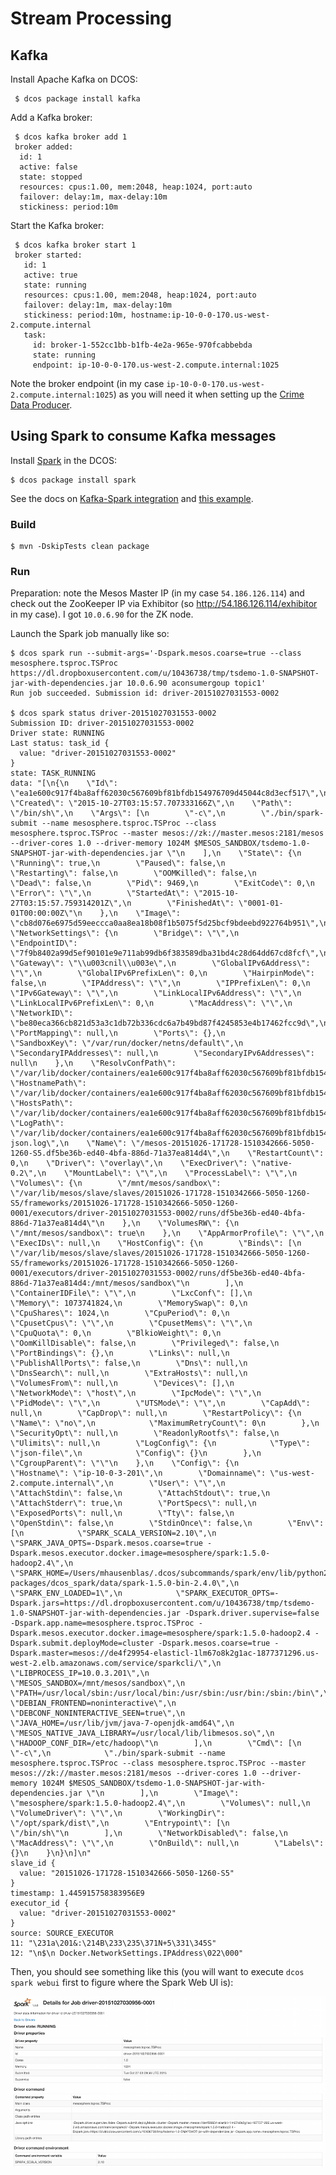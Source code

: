 # Stream Processing

## Kafka

Install Apache Kafka on DCOS:

     $ dcos package install kafka

Add a Kafka broker:

     $ dcos kafka broker add 1
     broker added:
      id: 1
      active: false
      state: stopped
      resources: cpus:1.00, mem:2048, heap:1024, port:auto
      failover: delay:1m, max-delay:10m
      stickiness: period:10m

Start the Kafka broker:

     $ dcos kafka broker start 1
     broker started:
       id: 1
       active: true
       state: running
       resources: cpus:1.00, mem:2048, heap:1024, port:auto
       failover: delay:1m, max-delay:10m
       stickiness: period:10m, hostname:ip-10-0-0-170.us-west-2.compute.internal
       task:
         id: broker-1-552cc1bb-b1fb-4e2a-965e-970fcabbebda
         state: running
         endpoint: ip-10-0-0-170.us-west-2.compute.internal:1025

Note the broker endpoint (in my case `ip-10-0-0-170.us-west-2.compute.internal:1025`) as you will need it when setting up the [Crime Data Producer](../crime-data-producer/).

## Using Spark to consume Kafka messages

Install [Spark](https://docs.mesosphere.com/services/spark/) in the DCOS:

    $ dcos package install spark

See the docs on [Kafka-Spark integration](http://spark.apache.org/docs/latest/streaming-kafka-integration.html) and [this example](https://github.com/apache/spark/blob/master/examples/src/main/scala/org/apache/spark/examples/streaming/KafkaWordCount.scala).

### Build

    $ mvn -DskipTests clean package

### Run

Preparation: note the Mesos Master IP (in my case `54.186.126.114`) and check out the ZooKeeper IP via Exhibitor (so http://54.186.126.114/exhibitor in my case). I got `10.0.6.90` for the ZK node.

Launch the Spark job manually like so:

    $ dcos spark run --submit-args='-Dspark.mesos.coarse=true --class mesosphere.tsproc.TSProc https://dl.dropboxusercontent.com/u/10436738/tmp/tsdemo-1.0-SNAPSHOT-jar-with-dependencies.jar 10.0.6.90 aconsumergoup topic1'
    Run job succeeded. Submission id: driver-20151027031553-0002
    
    $ dcos spark status driver-20151027031553-0002
    Submission ID: driver-20151027031553-0002
    Driver state: RUNNING
    Last status: task_id {
      value: "driver-20151027031553-0002"
    }
    state: TASK_RUNNING
    data: "[\n{\n    \"Id\": \"ea1e600c917f4ba8aff62030c567609bf81bfdb154976709d45044c8d3ecf517\",\n    \"Created\": \"2015-10-27T03:15:57.707333166Z\",\n    \"Path\": \"/bin/sh\",\n    \"Args\": [\n        \"-c\",\n        \"./bin/spark-submit --name mesosphere.tsproc.TSProc --class mesosphere.tsproc.TSProc --master mesos://zk://master.mesos:2181/mesos --driver-cores 1.0 --driver-memory 1024M $MESOS_SANDBOX/tsdemo-1.0-SNAPSHOT-jar-with-dependencies.jar \"\n    ],\n    \"State\": {\n        \"Running\": true,\n        \"Paused\": false,\n        \"Restarting\": false,\n        \"OOMKilled\": false,\n        \"Dead\": false,\n        \"Pid\": 9469,\n        \"ExitCode\": 0,\n        \"Error\": \"\",\n        \"StartedAt\": \"2015-10-27T03:15:57.759314201Z\",\n        \"FinishedAt\": \"0001-01-01T00:00:00Z\"\n    },\n    \"Image\": \"cb8d076e6975d59eeccca0aa8ea18b08f1b5075f5d25bcf9bdeebd922764b951\",\n    \"NetworkSettings\": {\n        \"Bridge\": \"\",\n        \"EndpointID\": \"7f9b8402a99d5ef90101e9e711ab99db6f383589dba31bd4c28d64dd67cd8fcf\",\n        \"Gateway\": \"\\u003cnil\\u003e\",\n        \"GlobalIPv6Address\": \"\",\n        \"GlobalIPv6PrefixLen\": 0,\n        \"HairpinMode\": false,\n        \"IPAddress\": \"\",\n        \"IPPrefixLen\": 0,\n        \"IPv6Gateway\": \"\",\n        \"LinkLocalIPv6Address\": \"\",\n        \"LinkLocalIPv6PrefixLen\": 0,\n        \"MacAddress\": \"\",\n        \"NetworkID\": \"be80eca366cb821d53a3c1db72b336cdc6a7b49bd87f4245853e4b17462fcc9d\",\n        \"PortMapping\": null,\n        \"Ports\": {},\n        \"SandboxKey\": \"/var/run/docker/netns/default\",\n        \"SecondaryIPAddresses\": null,\n        \"SecondaryIPv6Addresses\": null\n    },\n    \"ResolvConfPath\": \"/var/lib/docker/containers/ea1e600c917f4ba8aff62030c567609bf81bfdb154976709d45044c8d3ecf517/resolv.conf\",\n    \"HostnamePath\": \"/var/lib/docker/containers/ea1e600c917f4ba8aff62030c567609bf81bfdb154976709d45044c8d3ecf517/hostname\",\n    \"HostsPath\": \"/var/lib/docker/containers/ea1e600c917f4ba8aff62030c567609bf81bfdb154976709d45044c8d3ecf517/hosts\",\n    \"LogPath\": \"/var/lib/docker/containers/ea1e600c917f4ba8aff62030c567609bf81bfdb154976709d45044c8d3ecf517/ea1e600c917f4ba8aff62030c567609bf81bfdb154976709d45044c8d3ecf517-json.log\",\n    \"Name\": \"/mesos-20151026-171728-1510342666-5050-1260-S5.df5be36b-ed40-4bfa-886d-71a37ea814d4\",\n    \"RestartCount\": 0,\n    \"Driver\": \"overlay\",\n    \"ExecDriver\": \"native-0.2\",\n    \"MountLabel\": \"\",\n    \"ProcessLabel\": \"\",\n    \"Volumes\": {\n        \"/mnt/mesos/sandbox\": \"/var/lib/mesos/slave/slaves/20151026-171728-1510342666-5050-1260-S5/frameworks/20151026-171728-1510342666-5050-1260-0001/executors/driver-20151027031553-0002/runs/df5be36b-ed40-4bfa-886d-71a37ea814d4\"\n    },\n    \"VolumesRW\": {\n        \"/mnt/mesos/sandbox\": true\n    },\n    \"AppArmorProfile\": \"\",\n    \"ExecIDs\": null,\n    \"HostConfig\": {\n        \"Binds\": [\n            \"/var/lib/mesos/slave/slaves/20151026-171728-1510342666-5050-1260-S5/frameworks/20151026-171728-1510342666-5050-1260-0001/executors/driver-20151027031553-0002/runs/df5be36b-ed40-4bfa-886d-71a37ea814d4:/mnt/mesos/sandbox\"\n        ],\n        \"ContainerIDFile\": \"\",\n        \"LxcConf\": [],\n        \"Memory\": 1073741824,\n        \"MemorySwap\": 0,\n        \"CpuShares\": 1024,\n        \"CpuPeriod\": 0,\n        \"CpusetCpus\": \"\",\n        \"CpusetMems\": \"\",\n        \"CpuQuota\": 0,\n        \"BlkioWeight\": 0,\n        \"OomKillDisable\": false,\n        \"Privileged\": false,\n        \"PortBindings\": {},\n        \"Links\": null,\n        \"PublishAllPorts\": false,\n        \"Dns\": null,\n        \"DnsSearch\": null,\n        \"ExtraHosts\": null,\n        \"VolumesFrom\": null,\n        \"Devices\": [],\n        \"NetworkMode\": \"host\",\n        \"IpcMode\": \"\",\n        \"PidMode\": \"\",\n        \"UTSMode\": \"\",\n        \"CapAdd\": null,\n        \"CapDrop\": null,\n        \"RestartPolicy\": {\n            \"Name\": \"no\",\n            \"MaximumRetryCount\": 0\n        },\n        \"SecurityOpt\": null,\n        \"ReadonlyRootfs\": false,\n        \"Ulimits\": null,\n        \"LogConfig\": {\n            \"Type\": \"json-file\",\n            \"Config\": {}\n        },\n        \"CgroupParent\": \"\"\n    },\n    \"Config\": {\n        \"Hostname\": \"ip-10-0-3-201\",\n        \"Domainname\": \"us-west-2.compute.internal\",\n        \"User\": \"\",\n        \"AttachStdin\": false,\n        \"AttachStdout\": true,\n        \"AttachStderr\": true,\n        \"PortSpecs\": null,\n        \"ExposedPorts\": null,\n        \"Tty\": false,\n        \"OpenStdin\": false,\n        \"StdinOnce\": false,\n        \"Env\": [\n            \"SPARK_SCALA_VERSION=2.10\",\n            \"SPARK_JAVA_OPTS=-Dspark.mesos.coarse=true -Dspark.mesos.executor.docker.image=mesosphere/spark:1.5.0-hadoop2.4\",\n            \"SPARK_HOME=/Users/mhausenblas/.dcos/subcommands/spark/env/lib/python2.7/site-packages/dcos_spark/data/spark-1.5.0-bin-2.4.0\",\n            \"SPARK_ENV_LOADED=1\",\n            \"SPARK_EXECUTOR_OPTS=-Dspark.jars=https://dl.dropboxusercontent.com/u/10436738/tmp/tsdemo-1.0-SNAPSHOT-jar-with-dependencies.jar -Dspark.driver.supervise=false -Dspark.app.name=mesosphere.tsproc.TSProc -Dspark.mesos.executor.docker.image=mesosphere/spark:1.5.0-hadoop2.4 -Dspark.submit.deployMode=cluster -Dspark.mesos.coarse=true -Dspark.master=mesos://de4f29954-elasticl-1lm67o8k2g1ac-1877371296.us-west-2.elb.amazonaws.com/service/sparkcli/\",\n            \"LIBPROCESS_IP=10.0.3.201\",\n            \"MESOS_SANDBOX=/mnt/mesos/sandbox\",\n            \"PATH=/usr/local/sbin:/usr/local/bin:/usr/sbin:/usr/bin:/sbin:/bin\",\n            \"DEBIAN_FRONTEND=noninteractive\",\n            \"DEBCONF_NONINTERACTIVE_SEEN=true\",\n            \"JAVA_HOME=/usr/lib/jvm/java-7-openjdk-amd64\",\n            \"MESOS_NATIVE_JAVA_LIBRARY=/usr/local/lib/libmesos.so\",\n            \"HADOOP_CONF_DIR=/etc/hadoop\"\n        ],\n        \"Cmd\": [\n            \"-c\",\n            \"./bin/spark-submit --name mesosphere.tsproc.TSProc --class mesosphere.tsproc.TSProc --master mesos://zk://master.mesos:2181/mesos --driver-cores 1.0 --driver-memory 1024M $MESOS_SANDBOX/tsdemo-1.0-SNAPSHOT-jar-with-dependencies.jar \"\n        ],\n        \"Image\": \"mesosphere/spark:1.5.0-hadoop2.4\",\n        \"Volumes\": null,\n        \"VolumeDriver\": \"\",\n        \"WorkingDir\": \"/opt/spark/dist\",\n        \"Entrypoint\": [\n            \"/bin/sh\"\n        ],\n        \"NetworkDisabled\": false,\n        \"MacAddress\": \"\",\n        \"OnBuild\": null,\n        \"Labels\": {}\n    }\n}\n]\n"
    slave_id {
      value: "20151026-171728-1510342666-5050-1260-S5"
    }
    timestamp: 1.445915758383956E9
    executor_id {
      value: "driver-20151027031553-0002"
    }
    source: SOURCE_EXECUTOR
    11: "\231a\201&:\214B\233\235\371N+5\331\345S"
    12: "\n$\n Docker.NetworkSettings.IPAddress\022\000"

Then, you should see something like this (you will want to execute `dcos spark webui` first to figure where the Spark Web UI is):

![Spark Submission](../img/spark-submission.png)
